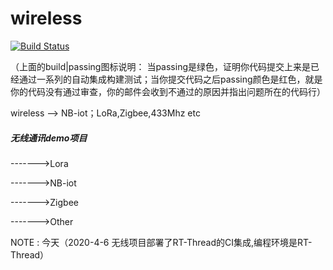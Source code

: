 # wireless
[![Build Status](https://travis-ci.com/loodao/helloworld.svg?branch=master)](https://travis-ci.com/loodao/helloworld)

（上面的build|passing图标说明： 当passing是绿色，证明你代码提交上来是已经通过一系列的自动集成构建测试；当你提交代码之后passing颜色是红色，就是你的代码没有通过审查，你的邮件会收到不通过的原因并指出问题所在的代码行）



wireless -->  NB-iot；LoRa,Zigbee,433Mhz etc

##### 无线通讯demo项目

 ------->Lora

------->NB-iot

------->Zigbee

------->Other

NOTE :  今天（2020-4-6 无线项目部署了RT-Thread的CI集成,编程环境是RT-Thread）

